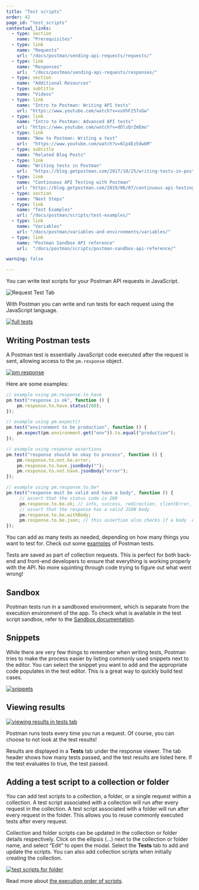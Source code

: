 ```yaml
---
title: "Test scripts"
order: 42
page_id: "test_scripts"
contextual_links:
  - type: section
    name: "Prerequisites"
  - type: link
    name: "Requests"
    url: "/docs/postman/sending-api-requests/requests/"
  - type: link
    name: "Responses"
    url:  "/docs/postman/sending-api-requests/responses/"
  - type: section
    name: "Additional Resources"
  - type: subtitle
    name: "Videos"
  - type: link
    name: "Intro to Postman: Writing API tests"
    url: "https://www.youtube.com/watch?v=vuVhF257uGw"
  - type: link
    name: "Intro to Postman: Advanced API tests"
    url: "https://www.youtube.com/watch?v=dDlsQrZmEmo"
  - type: link
    name: "New to Postman: Writing a test"
    url:  "https://www.youtube.com/watch?v=6Cp4Ez5dwbM"
  - type: subtitle
    name: "Related Blog Posts"
  - type: link
    name: "Writing tests in Postman"
    url:  "https://blog.getpostman.com/2017/10/25/writing-tests-in-postman/"
  - type: link
    name: "Continuous API Testing with Postman"
    url: "https://blog.getpostman.com/2019/06/07/continuous-api-testing-with-postman/?_ga=2.190983660.754547870.1571851340-1454169035.1570491567"
  - type: section
    name: "Next Steps"
  - type: link
    name: "Test Examples"
    url: "/docs/postman/scripts/test-examples/"
  - type: link
    name: "Variables"
    url: "/docs/postman/variables-and-environments/variables/"
  - type: link
    name: "Postman Sandbox API reference"
    url:  "/docs/postman/scripts/postman-sandbox-api-reference/"

warning: false

---
```


You can write test scripts for your Postman API requests in JavaScript.

![Request Test Tab](https://assets.postman.com/postman-docs/request-test-tab.jpg)

With Postman you can write and run tests for each request using the JavaScript language.

[![full tests](https://assets.postman.com/postman-docs/test_scripts/test_script_descriptions.png)](https://assets.postman.com/postman-docs/test_scripts/test_script_descriptions.png)

## Writing Postman tests

A Postman test is essentially JavaScript code executed after the request is sent, allowing access to the `pm.response` object.

[![pm.response](https://assets.postman.com/postman-docs/Test_script6.png)](https://assets.postman.com/postman-docs/Test_script6.png)

Here are some examples:

```js
// example using pm.response.to.have
pm.test("response is ok", function () {
    pm.response.to.have.status(200);
});

// example using pm.expect()
pm.test("environment to be production", function () {
    pm.expect(pm.environment.get("env")).to.equal("production");
});

// example using response assertions
pm.test("response should be okay to process", function () {
    pm.response.to.not.be.error;
    pm.response.to.have.jsonBody("");
    pm.response.to.not.have.jsonBody("error");
});

// example using pm.response.to.be*
pm.test("response must be valid and have a body", function () {
     // assert that the status code is 200
     pm.response.to.be.ok; // info, success, redirection, clientError,  serverError, are other variants
     // assert that the response has a valid JSON body
     pm.response.to.be.withBody;
     pm.response.to.be.json; // this assertion also checks if a body  exists, so the above check is not needed
});
```

You can add as many tests as needed, depending on how many things you want to test for. Check out some [examples](/docs/postman/scripts/test-examples/) of Postman tests.

Tests are saved as part of collection requests. This is perfect for both back-end and front-end developers to ensure that everything is working properly with the API. No more squinting through code trying to figure out what went wrong!

## Sandbox

Postman tests run in a sandboxed environment, which is separate from the execution environment of the app. To check what is available in the test script sandbox, refer to the [Sandbox documentation](/docs/postman/scripts/postman-sandbox/).

## Snippets

While there are very few things to remember when writing tests, Postman tries to make the process easier by listing commonly used snippets next to the editor. You can select the snippet you want to add and the appropriate code populates in the test editor. This is a great way to quickly build test cases.

[![snippets](https://assets.postman.com/postman-docs/Test_script7.png)](https://assets.postman.com/postman-docs/Test_script7.png)

## Viewing results

[![viewing results in tests tab](https://assets.postman.com/postman-docs/cr-6.png)](https://assets.postman.com/postman-docs/cr-6.png)

Postman runs tests every time you run a request. Of course, you can choose to not look at the test results!

Results are displayed in a **Tests** tab under the response viewer. The tab header shows how many tests passed, and the test results are listed here. If the test evaluates to true, the test passed.

## Adding a test script to a collection or folder

You can add test scripts to a collection, a folder, or a single request within a collection. A test script associated with a collection will run after every request in the collection. A test script associated with a folder will run after every request in the folder. This allows you to reuse commonly executed tests after every request.

Collection and folder scripts can be updated in the collection or folder details respectively. Click on the ellipsis (...) next to the collection or folder name, and select “Edit” to open the modal. Select the **Tests** tab to add and update the scripts. You can also add collection scripts when initially creating the collection.

[![test scripts for folder](https://assets.postman.com/postman-docs/Test_script8.png)](https://assets.postman.com/postman-docs/Test_script8.png)

Read more about [the execution order of scripts](/docs/postman/scripts/intro-to-scripts/#execution-order-of-scripts).
